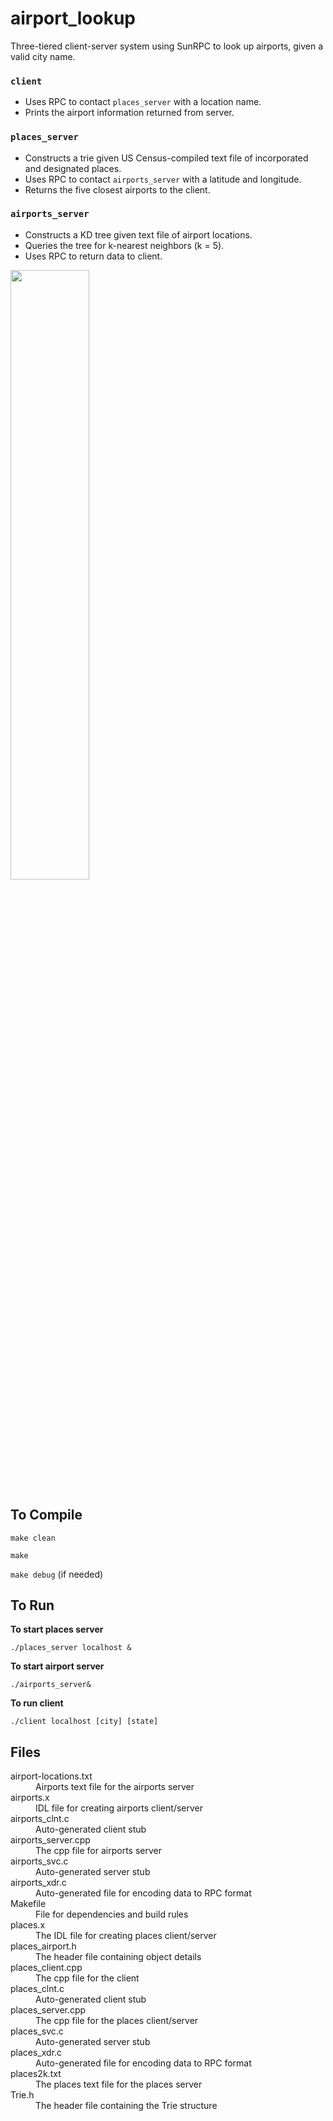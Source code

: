 # airport_lookup
Three-tiered client-server system using SunRPC to look up airports, given a valid city name. 

### `client`
- Uses RPC to contact `places_server` with a location name.
- Prints the airport information returned from server.

### `places_server`
- Constructs a trie given US Census-compiled text file of incorporated and designated places.
- Uses RPC to contact `airports_server` with a latitude and longitude.
- Returns the five closest airports to the client.

### `airports_server`
- Constructs a KD tree given text file of airport locations.
- Queries the tree for k-nearest neighbors (k = 5).
- Uses RPC to return data to client. 

<img src="https://user-images.githubusercontent.com/3770476/44761383-cc896300-aaf7-11e8-9c6e-7abc3716fe27.png" width="50%">

## To Compile
`make clean`

`make` 

 `make debug` (if needed)


## To Run
**To start places server**

`./places_server localhost &`

**To start airport server**

`./airports_server&`

**To run client**

`./client localhost [city] [state]`


## Files
<dl>
  <dt>airport-locations.txt</dt>
  <dd>Airports text file for the airports server</dd>
  
  <dt>airports.x</dt>
  <dd>IDL file for creating airports client/server</dd>
  
  <dt>airports_clnt.c</dt>
  <dd>Auto-generated client stub</dd>
  
  <dt>airports_server.cpp</dt>
	<dd>The cpp file for airports server</dd>
  
  <dt>airports_svc.c</dt>
	<dd>Auto-generated server stub</dd>

  <dt>airports_xdr.c</dt>
	<dd>Auto-generated file for encoding data to RPC format</dd>
  
  <dt>Makefile</dt>
	<dd>File for dependencies and build rules</dd>

  <dt>places.x</dt>
	<dd>The IDL file for creating places client/server</dd>

  <dt>places_airport.h</dt>
	<dd>The header file containing object details</dd>

  <dt>places_client.cpp</dt>
	<dd>The cpp file for the client </dd>
  
  <dt>places_clnt.c</dt>
	<dd>Auto-generated client stub</dd>
  
  <dt>places_server.cpp</dt>
	<dd>The cpp file for the places client/server</dd>
  
  <dt>places_svc.c</dt>
	<dd>Auto-generated server stub</dd>
  
  <dt>places_xdr.c</dt>
	<dd>Auto-generated file for encoding data to RPC format</dd>
  
  <dt>places2k.txt</dt>
	<dd>The places text file for the places server</dd>
  
  <dt>Trie.h</dt>
	<dd>The header file containing the Trie structure</dd>
</dl>
